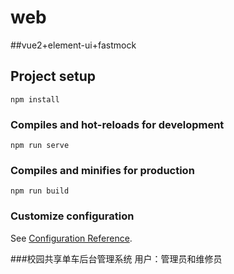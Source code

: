 # web
##vue2+element-ui+fastmock

## Project setup
```
npm install
```

### Compiles and hot-reloads for development
```
npm run serve
```

### Compiles and minifies for production
```
npm run build
```

### Customize configuration
See [Configuration Reference](https://cli.vuejs.org/config/).

###校园共享单车后台管理系统   用户：管理员和维修员

